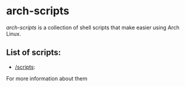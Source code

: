 # arch-scripts
*arch-scripts* is a collection of shell scripts that make easier using Arch Linux.

## List of scripts:
- [/scripts](aur_helper.sh):

For more information about them
<!--stackedit_data:
eyJoaXN0b3J5IjpbLTk2NTA4Mzk1MiwtMTk4OTU4MTIzMiwxMj
c1Mjc4ODcwXX0=
-->